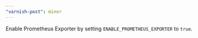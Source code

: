 ```yaml
---
"varnish-post": minor
---
```


Enable Prometheus Exporter by setting `ENABLE_PROMETHEUS_EXPORTER` to `true`.
